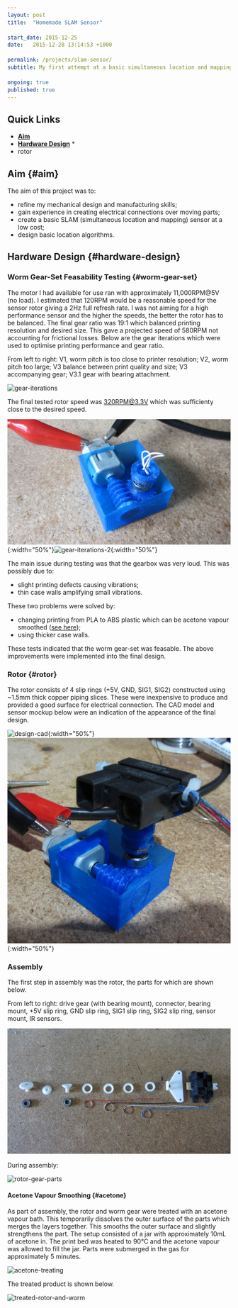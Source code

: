 ```yaml
---
layout: post
title:  "Homemade SLAM Sensor"

start_date: 2015-12-25
date:   2015-12-28 13:14:53 +1000

permalink: /projects/slam-sensor/
subtitle: My first attempt at a basic simultaneous location and mapping robot.

ongoing: true
published: true
---
```

## Quick Links

* **[Aim](#aim)**
* **[Hardware Design](#hardware-design)**
	* 
* rotor


## Aim  {#aim}

The aim of this project was to:

* refine my mechanical design and manufacturing skills;
* gain experience in creating electrical connections over moving parts;
* create a basic SLAM (simultaneous location and mapping) sensor at a low cost;
* design basic location algorithms.

## Hardware Design  {#hardware-design}

### Worm Gear-Set Feasability Testing  {#worm-gear-set}

The motor I had available for use ran with approximately 11,000RPM@5V (no load). I estimated that 120RPM would be a reasonable speed for the sensor rotor giving a 2Hz full refresh rate. I was not aiming for a high performance sensor and the higher the speeds, the better the rotor has to be balanced. The final gear ratio was 19:1 which balanced printing resolution and desired size. This gave a projected speed of 580RPM not accounting for frictional losses. Below are the gear iterations which were used to optimise printing performance and gear ratio.

From left to right: V1, worm pitch is too close to printer resolution; V2, worm pitch too large; V3 balance between print quality and size; V3 accompanying gear; V3.1 gear with bearing attachment.

![gear-iterations](/assets/slam-sensor/gear-iterations.jpg)

The final tested rotor speed was 320RPM@3.3V which was sufficienty close to the desired speed.

![gear-iterations-1](/assets/slam-sensor/first-gearbox-1.jpg){:width="50%"}![gear-iterations-2](/assets/slam-sensor/first-gearbox-2.jpg){:width="50%"}

The main issue during testing was that the gearbox was very loud. This was possibly due to:

* slight printing defects causing vibrations;
* thin case walls amplifying small vibrations.

These two problems were solved by:

* changing printing from PLA to ABS plastic which can be acetone vapour smoothed ([see here](#acetone));
* using thicker case walls.

These tests indicated that the worm gear-set was feasable. The above improvements were implemented into the final design.

### Rotor {#rotor}

The rotor consists of 4 slip rings (+5V, GND, SIG1, SIG2) constructed using ~1.5mm thick copper piping slices. These were inexpensive to produce and provided a good surface for electrical connection. The CAD model and sensor mockup below were an indication of the appearance of the final design.

![design-cad](/assets/slam-sensor/initial-concept-design-cad.png){:width="50%"}![final-design](/assets/slam-sensor/initital-concept-design.jpg){:width="50%"}

### Assembly

The first step in assembly was the rotor, the parts for which are shown below.

From left to right: drive gear (with bearing mount), connector, bearing mount, +5V slip ring, GND slip ring, SIG1 slip ring, SIG2 slip ring, sensor mount, IR sensors.

![rotor-gear-parts](/assets/slam-sensor/final-rotor-assembly.jpg)

During assembly:

![rotor-gear-parts](/assets/slam-sensor/rotor-assembly-1.jpg)

#### Acetone Vapour Smoothing {#acetone}

As part of assembly, the rotor and worm gear were treated with an acetone vapour bath. This temporarily dissolves the outer surface of the parts which merges the layers together. This smooths the outer surface and slightly strengthens the part. The setup consisted of a jar with approximately 10mL of acetone in. The print bed was heated to 90&deg;C and the acetone vapour was allowed to fill the jar. Parts were submerged in the gas for approximately 5 minutes.

![acetone-treating](/assets/slam-sensor/acetone-treating.jpg)

The treated product is shown below.

![treated-rotor-and-worm](/assets/slam-sensor/final-gear-assembly-constructed.jpg)